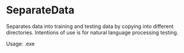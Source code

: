 # SeparateData
Separates data into training and testing data by copying into different directories.
Intentions of use is for natural language processing testing.


Usage: .exe <percentage of training data as decimal> <text directory> <designated test directory> <designated train directory>

